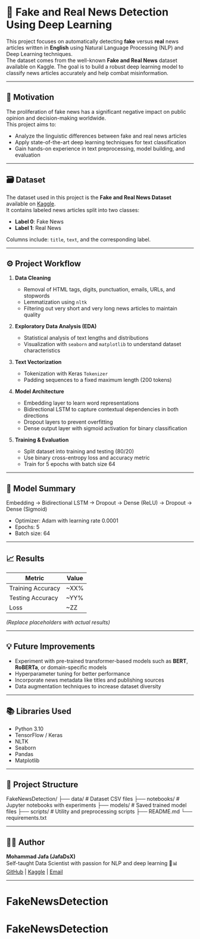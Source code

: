 # 📰 Fake and Real News Detection Using Deep Learning

This project focuses on automatically detecting **fake** versus **real** news articles written in **English** using Natural Language Processing (NLP) and Deep Learning techniques.  
The dataset comes from the well-known **Fake and Real News** dataset available on Kaggle. The goal is to build a robust deep learning model to classify news articles accurately and help combat misinformation.

---

## 🎯 Motivation

The proliferation of fake news has a significant negative impact on public opinion and decision-making worldwide.  
This project aims to:
- Analyze the linguistic differences between fake and real news articles  
- Apply state-of-the-art deep learning techniques for text classification  
- Gain hands-on experience in text preprocessing, model building, and evaluation  

---

## 🗃️ Dataset

The dataset used in this project is the **Fake and Real News Dataset** available on [Kaggle](https://www.kaggle.com/clmentbisaillon/fake-and-real-news-dataset).  
It contains labeled news articles split into two classes:

- **Label 0**: Fake News  
- **Label 1**: Real News  

Columns include: `title`, `text`, and the corresponding label.

---

## ⚙️ Project Workflow

1. **Data Cleaning**  
   - Removal of HTML tags, digits, punctuation, emails, URLs, and stopwords  
   - Lemmatization using `nltk`  
   - Filtering out very short and very long news articles to maintain quality  

2. **Exploratory Data Analysis (EDA)**  
   - Statistical analysis of text lengths and distributions  
   - Visualization with `seaborn` and `matplotlib` to understand dataset characteristics  

3. **Text Vectorization**  
   - Tokenization with Keras `Tokenizer`  
   - Padding sequences to a fixed maximum length (200 tokens)  

4. **Model Architecture**  
   - Embedding layer to learn word representations  
   - Bidirectional LSTM to capture contextual dependencies in both directions  
   - Dropout layers to prevent overfitting  
   - Dense output layer with sigmoid activation for binary classification  

5. **Training & Evaluation**  
   - Split dataset into training and testing (80/20)  
   - Use binary cross-entropy loss and accuracy metric  
   - Train for 5 epochs with batch size 64  

---

## 🧠 Model Summary

Embedding → Bidirectional LSTM → Dropout → Dense (ReLU) → Dropout → Dense (Sigmoid)


- Optimizer: Adam with learning rate 0.0001  
- Epochs: 5  
- Batch size: 64  

---

## 📈 Results

| Metric          | Value  |
|-----------------|---------|
| Training Accuracy | ~XX%    |
| Testing Accuracy  | ~YY%    |
| Loss             | ~ZZ     |

_(Replace placeholders with actual results)_

---

## 💡 Future Improvements

- Experiment with pre-trained transformer-based models such as **BERT**, **RoBERTa**, or domain-specific models  
- Hyperparameter tuning for better performance  
- Incorporate news metadata like titles and publishing sources  
- Data augmentation techniques to increase dataset diversity  

---

## 📚 Libraries Used

- Python 3.10  
- TensorFlow / Keras  
- NLTK  
- Seaborn  
- Pandas  
- Matplotlib  

---

## 📁 Project Structure

FakeNewsDetection/
├── data/ # Dataset CSV files
├── notebooks/ # Jupyter notebooks with experiments
├── models/ # Saved trained model files
├── scripts/ # Utility and preprocessing scripts
├── README.md
└── requirements.txt


---

## 👨‍💻 Author

**Mohammad Jafa (JafaDsX)**  
Self-taught Data Scientist with passion for NLP and deep learning 🐍📊  
[GitHub](https://github.com/JafaDsX) | [Kaggle](https://www.kaggle.com/jafadsx) | [Email](mailto:jafadsx@gmail.com)

---

# FakeNewsDetection
# FakeNewsDetection
